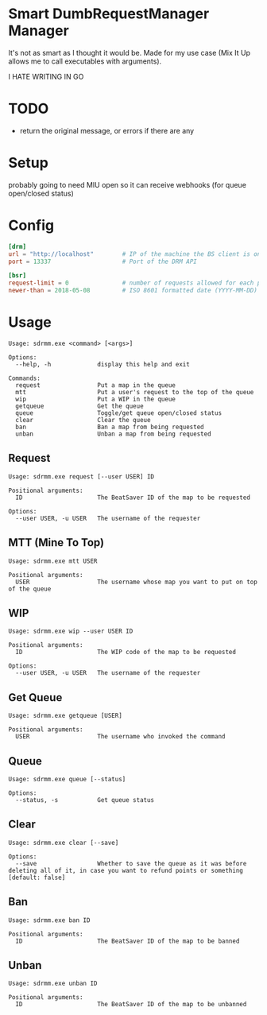 # Smart DumbRequestManager Manager

It's not as smart as I thought it would be. Made for my use case (Mix It Up allows me to call executables with arguments). 

I HATE WRITING IN GO

# TODO
- return the original message, or errors if there are any

# Setup

probably going to need MIU open so it can receive webhooks (for queue open/closed status)

# Config

```toml
[drm]
url = "http://localhost"        # IP of the machine the BS client is on, if you have a different one
port = 13337                    # Port of the DRM API

[bsr]
request-limit = 0               # number of requests allowed for each person per session 
newer-than = 2018-05-08         # ISO 8601 formatted date (YYYY-MM-DD)
```

# Usage

```
Usage: sdrmm.exe <command> [<args>]

Options:
  --help, -h             display this help and exit

Commands:
  request                Put a map in the queue
  mtt                    Put a user's request to the top of the queue
  wip                    Put a WIP in the queue
  getqueue               Get the queue
  queue                  Toggle/get queue open/closed status
  clear                  Clear the queue
  ban                    Ban a map from being requested
  unban                  Unban a map from being requested
```

## Request

```
Usage: sdrmm.exe request [--user USER] ID

Positional arguments:
  ID                     The BeatSaver ID of the map to be requested

Options:
  --user USER, -u USER   The username of the requester
```

## MTT (Mine To Top)

```
Usage: sdrmm.exe mtt USER

Positional arguments:
  USER                   The username whose map you want to put on top of the queue
```

## WIP

```
Usage: sdrmm.exe wip --user USER ID

Positional arguments:
  ID                     The WIP code of the map to be requested

Options:
  --user USER, -u USER   The username of the requester
```

## Get Queue

```
Usage: sdrmm.exe getqueue [USER]

Positional arguments:
  USER                   The username who invoked the command
```

## Queue

```
Usage: sdrmm.exe queue [--status]

Options:
  --status, -s           Get queue status
```

## Clear

```
Usage: sdrmm.exe clear [--save]

Options:
  --save                 Whether to save the queue as it was before deleting all of it, in case you want to refund points or something [default: false]
```

## Ban

```
Usage: sdrmm.exe ban ID

Positional arguments:
  ID                     The BeatSaver ID of the map to be banned
```

## Unban

```
Usage: sdrmm.exe unban ID

Positional arguments:
  ID                     The BeatSaver ID of the map to be unbanned
```

